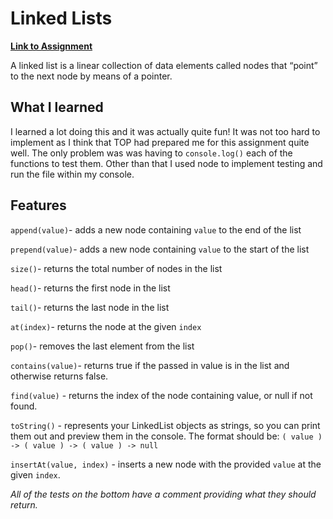 # Linked Lists

[**Link to Assignment**](https://baguirre03.github.io/weather-app/)

A linked list is a linear collection of data elements called nodes that “point” to the next node by means of a pointer.

## What I learned

I learned a lot doing this and it was actually quite fun! It was not too hard to implement as I think that TOP had prepared me for this assignment quite well. The only problem was was having to `console.log()` each of the functions to test them. Other than that I used node to implement testing and run the file within my console.

## Features

`append(value)`- adds a new node containing `value` to the end of the list

`prepend(value)`- adds a new node containing `value` to the start of the list

`size()`- returns the total number of nodes in the list

`head()`- returns the first node in the list

`tail()`- returns the last node in the list

`at(index)`- returns the node at the given `index`

`pop()`- removes the last element from the list

`contains(value)`- returns true if the passed in value is in the list and otherwise returns false.

`find(value)` - returns the index of the node containing value, or null if not found.

`toString()` - represents your LinkedList objects as strings, so you can print them out and preview them in the console. The format should be: `( value ) -> ( value ) -> ( value ) -> null`

`insertAt(value, index)` - inserts a new node with the provided `value` at the given `index`.

_All of the tests on the bottom have a comment providing what they should return._
